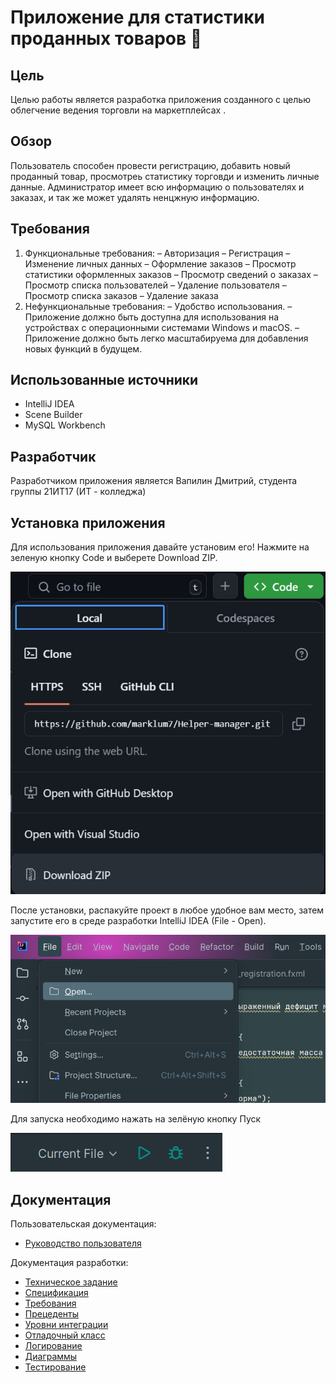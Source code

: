 # Приложение для статистики проданных товаров :frog:

## Цель 

Целью работы является разработка приложения созданного с целью облегчение ведения торговли на маркетплейсах . 

  ## Обзор 

Пользователь способен провести регистрацию, добавить новый проданный товар, просмотреь статистику торговди и изменить личные данные. Администратор имеет всю информацию о пользователях и заказах, и так же может удалять ненцжную информацию.

## Требования

1. Функциональные требования:
–	Авторизация 
–	Регистрация
–	Изменение личных данных
–	Оформление заказов
–	Просмотр статистики оформленных заказов
–	Просмотр сведений о заказах
–	Просмотр списка пользователей
–	Удаление пользователя
–	Просмотр списка заказов
–	Удаление заказа
2. Нефункциональные требования:
–	Удобство использования.
–	Приложение должно быть доступна для использования на устройствах с операционными системами Windows и macOS.
–	Приложение должно быть легко масштабируема для добавления новых функций в будущем.

## Использованные источники 

- IntelliJ IDEA
- Scene Builder
- MySQL Workbench

## Разработчик

Разработчиком приложения является Вапилин Дмитрий, студента группы 21ИТ17 (ИТ - колледжа) 

## Установка приложения 

Для использования приложения давайте установим его! Нажмите на зеленую кнопку Code и выберете Download ZIP.

![1](https://github.com/marklum7/Helper-manager/blob/main/foto/z1.jpg)

После установки, распакуйте проект в любое удобное вам место, затем запустите его в среде разработки IntelliJ IDEA (File - Open).

![2](https://github.com/marklum7/Helper-manager/blob/main/foto/z2.png)

Для запуска необходимо нажать на зелёную кнопку Пуск

![3](https://github.com/marklum7/Helper-manager/blob/main/foto/z3.png)

## Документация 

Пользовательская документация:

- [Руководство пользователя](https://github.com/marklum7/Helper-manager/wiki/8.-%D0%A0%D1%83%D0%BA%D0%BE%D0%B2%D0%BE%D0%B4%D1%81%D1%82%D0%B2%D0%BE-%D0%BF%D0%BE%D0%BB%D1%8C%D0%B7%D0%BE%D0%B2%D0%B0%D1%82%D0%B5%D0%BB%D1%8F)
  
Документация разработки:

- [Техническое задание](https://github.com/marklum7/Helper-manager/wiki/1.-%D0%A2%D0%B5%D1%85%D0%BD%D0%B8%D1%87%D0%B5%D1%81%D0%BA%D0%BE%D0%B5-%D0%B7%D0%B0%D0%B4%D0%B0%D0%BD%D0%B8%D0%B5)
- [Спецификация](https://github.com/marklum7/Helper-manager/wiki/2.-%D0%A1%D0%BF%D0%B5%D1%86%D0%B8%D1%84%D0%B8%D0%BA%D0%B0%D1%86%D0%B8%D1%8F)
- [Требования](https://github.com/marklum7/Helper-manager/wiki/3.-%D0%A2%D1%80%D0%B5%D0%B1%D0%BE%D0%B2%D0%B0%D0%BD%D0%B8%D1%8F)
- [Прецеденты](https://github.com/marklum7/Helper-manager/wiki/4.-%D0%9F%D1%80%D0%B5%D1%86%D0%B5%D0%B4%D0%B5%D0%BD%D1%82%D1%8B)
- [Уровни интеграции](https://github.com/marklum7/Helper-manager/wiki/5.-%D0%A3%D1%80%D0%BE%D0%B2%D0%BD%D0%B8-%D0%B8%D0%BD%D1%82%D0%B5%D0%B3%D1%80%D0%B0%D1%86%D0%B8%D0%B8)
- [Отладочный класс](https://github.com/marklum7/Helper-manager/wiki/6.-%D0%9E%D1%82%D0%BB%D0%B0%D0%B4%D0%BE%D1%87%D0%BD%D1%8B%D0%B9-%D0%BA%D0%BB%D0%B0%D1%81%D1%81)
- [Логирование](https://github.com/marklum7/Helper-manager/wiki/7.-%D0%9B%D0%BE%D0%B3%D0%B8%D1%80%D0%BE%D0%B2%D0%B0%D0%BD%D0%B8%D0%B5)
- [Диаграммы](https://github.com/marklum7/Helper-manager/wiki/9.-%D0%94%D0%B8%D0%B0%D0%B3%D1%80%D0%B0%D0%BC%D0%BC%D1%8B)
- [Тестирование](https://github.com/marklum7/Helper-manager/wiki/10.-%D0%A2%D0%B5%D1%81%D1%82%D0%B8%D1%80%D0%BE%D0%B2%D0%B0%D0%BD%D0%B8%D0%B5)
